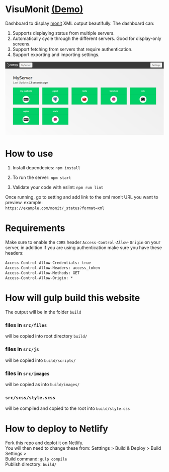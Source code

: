 # VisuMonit [(Demo)](https://visumonit.10ten.com/)
Dashboard to display [monit](https://mmonit.com/monit/) XML output beautifully. The dashboard can:  
1. Supports displaying status from multiple servers.
2. Automatically cycle through the different servers. Good for display-only screens.
3. Support fetching from servers that require authentication.
4. Support exporting and importing settings.

![Screenshot showing the dashboard](docs/screenshot.png)

# How to use

1. Install dependecies:
`npm install`

2. To run the server:
`npm start`

3. Validate your code with eslint:
`npm run lint`  
  
Once running, go to setting and add link to the xml monit URL you want to preview. example:  
`https://example.com/monit/_status?format=xml`

# Requirements
Make sure to enable the `CORS` header `Access-Control-Allow-Origin` on your server, in addition if you are using authentication make sure you have these headers:  
```
Access-Control-Allow-Credentials: true
Access-Control-Allow-Headers: access_token
Access-Control-Allow-Methods: GET
Access-Control-Allow-Origin: *
```

# How will gulp build this website
The output will be in the folder `build`

### files in `src/files`
will be copied into root directory `build/`

### files in `src/js`
will be copied into `build/scripts/`

### files in `src/images`
will be copied as into `build/images/`

### `src/scss/style.scss`
will be compiled and copied to the root into `build/style.css`

# How to deploy to Netlify
Fork this repo and deplot it on Netlify.  
You will then need to change these from: Setttings > Build & Deploy > Build Settings >  
Build command: `gulp compile`  
Publish directory: `build/`  
